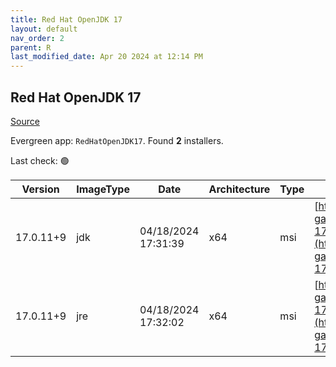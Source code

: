 ```yaml
---
title: Red Hat OpenJDK 17
layout: default
nav_order: 2
parent: R
last_modified_date: Apr 20 2024 at 12:14 PM
---
```


## Red Hat OpenJDK 17

[Source](https://developers.redhat.com/products/openjdk/overview)

Evergreen app: `RedHatOpenJDK17`. Found **2** installers.

Last check: 🟢

| Version   | ImageType | Date                | Architecture | Type | URI                                                                                                                                                                                                                                                                        |
| --------- | --------- | ------------------- | ------------ | ---- | -------------------------------------------------------------------------------------------------------------------------------------------------------------------------------------------------------------------------------------------------------------------------- |
| 17.0.11+9 | jdk       | 04/18/2024 17:31:39 | x64          | msi  | [https://developers.redhat.com/content-gateway/file/pub/openjdk/adoptium/April_2024/java-17-openjdk-17.0.11.0.9-1.win.x86_64.msi](https://developers.redhat.com/content-gateway/file/pub/openjdk/adoptium/April_2024/java-17-openjdk-17.0.11.0.9-1.win.x86_64.msi)         |
| 17.0.11+9 | jre       | 04/18/2024 17:32:02 | x64          | msi  | [https://developers.redhat.com/content-gateway/file/pub/openjdk/adoptium/April_2024/java-17-openjdk-17.0.11.0.9-1.jre.win.x86_64.msi](https://developers.redhat.com/content-gateway/file/pub/openjdk/adoptium/April_2024/java-17-openjdk-17.0.11.0.9-1.jre.win.x86_64.msi) |
